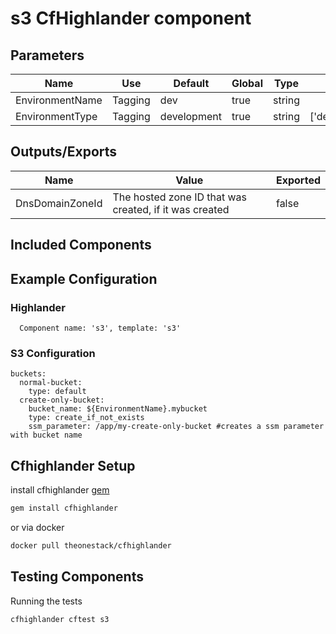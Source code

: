 # s3 CfHighlander component

## Parameters

| Name | Use | Default | Global | Type | Allowed Values |
| ---- | --- | ------- | ------ | ---- | -------------- |
| EnvironmentName | Tagging | dev | true | string
| EnvironmentType | Tagging | development | true | string | ['development','production']
## Outputs/Exports

| Name | Value | Exported |
| ---- | ----- | -------- |
| DnsDomainZoneId | The hosted zone ID that was created, if it was created | false

## Included Components

<none>

## Example Configuration
### Highlander
```
  Component name: 's3', template: 's3'
```

### S3 Configuration

```
buckets:
  normal-bucket:
    type: default
  create-only-bucket:
    bucket_name: ${EnvironmentName}.mybucket
    type: create_if_not_exists
    ssm_parameter: /app/my-create-only-bucket #creates a ssm parameter with bucket name
```

## Cfhighlander Setup

install cfhighlander [gem](https://github.com/theonestack/cfhighlander)

```bash
gem install cfhighlander
```

or via docker

```bash
docker pull theonestack/cfhighlander
```
## Testing Components

Running the tests

```bash
cfhighlander cftest s3
```